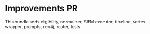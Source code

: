 # Improvements PR

This bundle adds eligibility, normalizer, SIEM executor, timeline, vertex wrapper, prompts, neo4j, router, tests.
